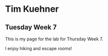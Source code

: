 # Tim Kuehner
## Tuesday Week 7

This is my page for the lab for Thursday Week 7. 

I enjoy hiking and escape rooms!  
